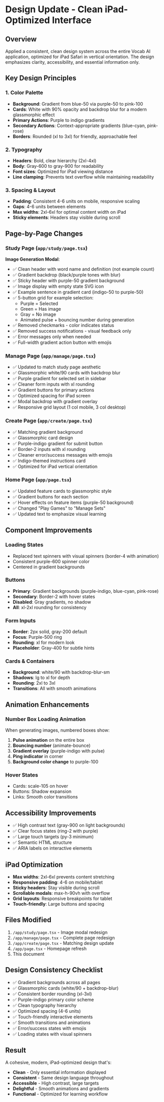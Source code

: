# Design Update - Clean iPad-Optimized Interface

## Overview
Applied a consistent, clean design system across the entire Vocab AI application, optimized for iPad Safari in vertical orientation. The design emphasizes clarity, accessibility, and essential information only.

## Key Design Principles

### 1. **Color Palette**
- **Background**: Gradient from blue-50 via purple-50 to pink-100
- **Cards**: White with 90% opacity and backdrop blur for a modern glassmorphic effect
- **Primary Actions**: Purple to indigo gradients
- **Secondary Actions**: Context-appropriate gradients (blue-cyan, pink-rose)
- **Borders**: Rounded (xl to 3xl) for friendly, approachable feel

### 2. **Typography**
- **Headers**: Bold, clear hierarchy (2xl-4xl)
- **Body**: Gray-600 to gray-900 for readability
- **Font sizes**: Optimized for iPad viewing distance
- **Line clamping**: Prevents text overflow while maintaining readability

### 3. **Spacing & Layout**
- **Padding**: Consistent 4-6 units on mobile, responsive scaling
- **Gaps**: 4-6 units between elements
- **Max widths**: 2xl-6xl for optimal content width on iPad
- **Sticky elements**: Headers stay visible during scroll

## Page-by-Page Changes

### Study Page (`app/study/page.tsx`)
**Image Generation Modal**:
- ✅ Clean header with word name and definition (not example count)
- ✅ Gradient backdrop (black/purple tones with blur)
- ✅ Sticky header with purple-50 gradient background
- ✅ Image display with empty state SVG icon
- ✅ Example sentence in gradient card (indigo-50 to purple-50)
- ✅ 5-button grid for example selection:
  - Purple = Selected
  - Green = Has image
  - Gray = No image
  - Animated pulse + bouncing number during generation
- ✅ Removed checkmarks - color indicates status
- ✅ Removed success notifications - visual feedback only
- ✅ Error messages only when needed
- ✅ Full-width gradient action button with emojis

### Manage Page (`app/manage/page.tsx`)
- ✅ Updated to match study page aesthetic
- ✅ Glassmorphic white/90 cards with backdrop blur
- ✅ Purple gradient for selected set in sidebar
- ✅ Cleaner form inputs with xl rounding
- ✅ Gradient buttons for primary actions
- ✅ Optimized spacing for iPad screen
- ✅ Modal backdrop with gradient overlay
- ✅ Responsive grid layout (1 col mobile, 3 col desktop)

### Create Page (`app/create/page.tsx`)
- ✅ Matching gradient background
- ✅ Glassmorphic card design
- ✅ Purple-indigo gradient for submit button
- ✅ Border-2 inputs with xl rounding
- ✅ Cleaner error/success messages with emojis
- ✅ Indigo-themed instructions card
- ✅ Optimized for iPad vertical orientation

### Home Page (`app/page.tsx`)
- ✅ Updated feature cards to glassmorphic style
- ✅ Gradient buttons for each section
- ✅ Hover effects on feature items (purple-50 background)
- ✅ Changed "Play Games" to "Manage Sets"
- ✅ Updated text to emphasize visual learning

## Component Improvements

### Loading States
- Replaced text spinners with visual spinners (border-4 with animation)
- Consistent purple-600 spinner color
- Centered in gradient backgrounds

### Buttons
- **Primary**: Gradient backgrounds (purple-indigo, blue-cyan, pink-rose)
- **Secondary**: Border-2 with hover states
- **Disabled**: Gray gradients, no shadow
- **All**: xl-2xl rounding for consistency

### Form Inputs
- **Border**: 2px solid, gray-200 default
- **Focus**: Purple-500 ring
- **Rounding**: xl for modern look
- **Placeholder**: Gray-400 for subtle hints

### Cards & Containers
- **Background**: white/90 with backdrop-blur-sm
- **Shadows**: lg to xl for depth
- **Rounding**: 2xl to 3xl
- **Transitions**: All with smooth animations

## Animation Enhancements

### Number Box Loading Animation
When generating images, numbered boxes show:
1. **Pulse animation** on the entire box
2. **Bouncing number** (animate-bounce)
3. **Gradient overlay** (purple-indigo with pulse)
4. **Ping indicator** in corner
5. **Background color change** to purple-100

### Hover States
- Cards: scale-105 on hover
- Buttons: Shadow expansion
- Links: Smooth color transitions

## Accessibility Improvements
- ✅ High contrast text (gray-900 on light backgrounds)
- ✅ Clear focus states (ring-2 with purple)
- ✅ Large touch targets (py-3 minimum)
- ✅ Semantic HTML structure
- ✅ ARIA labels on interactive elements

## iPad Optimization
- **Max widths**: 2xl-6xl prevents content stretching
- **Responsive padding**: 4-6 on mobile/tablet
- **Sticky headers**: Stay visible during scroll
- **Scrollable modals**: max-h-90vh with overflow
- **Grid layouts**: Responsive breakpoints for tablet
- **Touch-friendly**: Large buttons and spacing

## Files Modified
1. `/app/study/page.tsx` - Image modal redesign
2. `/app/manage/page.tsx` - Complete page redesign
3. `/app/create/page.tsx` - Matching design update
4. `/app/page.tsx` - Homepage refresh
5. This document

## Design Consistency Checklist
- ✅ Gradient backgrounds across all pages
- ✅ Glassmorphic cards (white/90 + backdrop-blur)
- ✅ Consistent border rounding (xl-3xl)
- ✅ Purple-indigo primary color scheme
- ✅ Clean typography hierarchy
- ✅ Optimized spacing (4-6 units)
- ✅ Touch-friendly interactive elements
- ✅ Smooth transitions and animations
- ✅ Error/success states with emojis
- ✅ Loading states with visual spinners

## Result
A cohesive, modern, iPad-optimized design that's:
- **Clean** - Only essential information displayed
- **Consistent** - Same design language throughout
- **Accessible** - High contrast, large targets
- **Delightful** - Smooth animations and gradients
- **Functional** - Optimized for learning workflow
